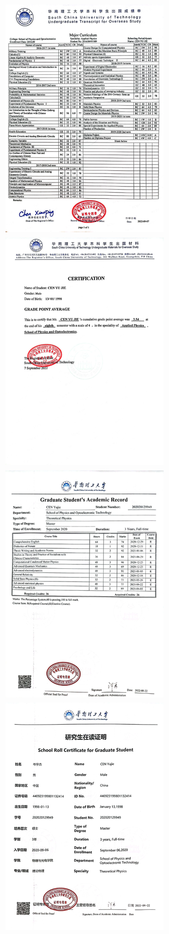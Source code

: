 
![BSgrades](../assets//img/cv/BSgrades.jpg)


<div STYLE="page-break-after: always;"></div>


![BSGPA](../assets//img/cv/BSGPA.jpg)



<div STYLE="page-break-after: always;"></div>


![BSGPMSgrades](../assets//img/cv/MSgrades.jpg)



<div STYLE="page-break-after: always;"></div>


![Proof_of_postgraduate_study](../assets//img/cv/Proof_of_postgraduate_study.jpg)







